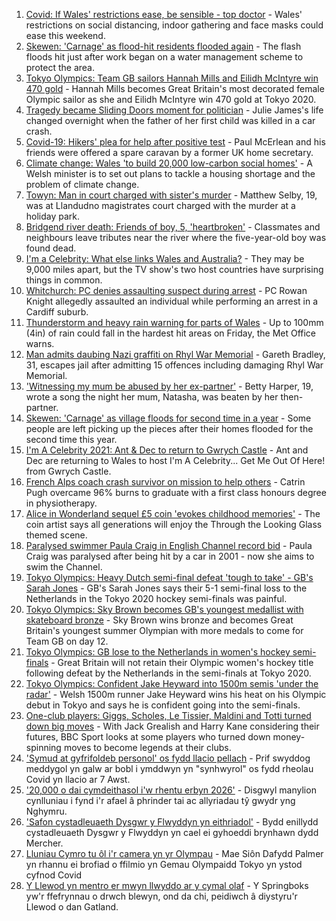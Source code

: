 1. [Covid: If Wales' restrictions ease, be sensible - top doctor](https://www.bbc.co.uk/news/uk-wales-58074305) - Wales' restrictions on social distancing, indoor gathering and face masks could ease this weekend.
2. [Skewen: 'Carnage' as flood-hit residents flooded again](https://www.bbc.co.uk/news/uk-wales-58077730) - The flash floods hit just after work began on a water management scheme to protect the area.
3. [Tokyo Olympics: Team GB sailors Hannah Mills and Eilidh McIntyre win 470 gold](https://www.bbc.co.uk/sport/olympics/58083440) - Hannah Mills becomes Great Britain's most decorated female Olympic sailor as she and Eilidh McIntyre win 470 gold at Tokyo 2020.
4. [Tragedy became Sliding Doors moment for politician](https://www.bbc.co.uk/news/uk-wales-politics-58058218) - Julie James's life changed overnight when the father of her first child was killed in a car crash.
5. [Covid-19: Hikers' plea for help after positive test](https://www.bbc.co.uk/news/uk-northern-ireland-58075183) - Paul McErlean and his friends were offered a spare caravan by a former UK home secretary.
6. [Climate change: Wales 'to build 20,000 low-carbon social homes'](https://www.bbc.co.uk/news/uk-wales-58078894) - A Welsh minister is to set out plans to tackle a housing shortage and the problem of climate change.
7. [Towyn: Man in court charged with sister's murder](https://www.bbc.co.uk/news/uk-wales-58068097) - Matthew Selby, 19, was at Llandudno magistrates court charged with the murder at a holiday park.
8. [Bridgend river death: Friends of boy, 5, 'heartbroken'](https://www.bbc.co.uk/news/uk-wales-58069625) - Classmates and neighbours leave tributes near the river where the five-year-old boy was found dead.
9. [I'm a Celebrity: What else links Wales and Australia?](https://www.bbc.co.uk/news/uk-wales-58075201) - They may be 9,000 miles apart, but the TV show's two host countries have surprising things in common.
10. [Whitchurch: PC denies assaulting suspect during arrest](https://www.bbc.co.uk/news/uk-wales-58077079) - PC Rowan Knight allegedly assaulted an individual while performing an arrest in a Cardiff suburb.
11. [Thunderstorm and heavy rain warning for parts of Wales](https://www.bbc.co.uk/news/uk-wales-58071768) - Up to 100mm (4in) of rain could fall in the hardest hit areas on Friday, the Met Office warns.
12. [Man admits daubing Nazi graffiti on Rhyl War Memorial](https://www.bbc.co.uk/news/uk-wales-58071770) - Gareth Bradley, 31, escapes jail after admitting 15 offences including damaging Rhyl War Memorial.
13. ['Witnessing my mum be abused by her ex-partner'](https://www.bbc.co.uk/news/uk-58063101) - Betty Harper, 19, wrote a song the night her mum, Natasha, was beaten by her then-partner.
14. [Skewen: 'Carnage' as village floods for second time in a year](https://www.bbc.co.uk/news/uk-wales-58080833) - Some people are left picking up the pieces after their homes flooded for the second time this year.
15. [I'm A Celebrity 2021: Ant & Dec to return to Gwrych Castle](https://www.bbc.co.uk/news/uk-wales-58071771) - Ant and Dec are returning to Wales to host I'm A Celebrity... Get Me Out Of Here! from Gwrych Castle.
16. [French Alps coach crash survivor on mission to help others](https://www.bbc.co.uk/news/uk-wales-58065023) - Catrin Pugh overcame 96% burns to graduate with a first class honours degree in physiotherapy.
17. [Alice in Wonderland sequel £5 coin 'evokes childhood memories'](https://www.bbc.co.uk/news/uk-wales-58055788) - The coin artist says all generations will enjoy the Through the Looking Glass themed scene.
18. [Paralysed swimmer Paula Craig in English Channel record bid](https://www.bbc.co.uk/news/uk-wales-58039094) - Paula Craig was paralysed after being hit by a car in 2001 - now she aims to swim the Channel.
19. [Tokyo Olympics: Heavy Dutch semi-final defeat 'tough to take' - GB's Sarah Jones](https://www.bbc.co.uk/sport/av/olympics/58084222) - GB's Sarah Jones says their 5-1 semi-final loss to the Netherlands in the Tokyo 2020 hockey semi-finals was painful.
20. [Tokyo Olympics: Sky Brown becomes GB's youngest medallist with skateboard bronze](https://www.bbc.co.uk/sport/olympics/58082545) - Sky Brown wins bronze and becomes Great Britain's youngest summer Olympian with more medals to come for Team GB on day 12.
21. [Tokyo Olympics: GB lose to the Netherlands in women's hockey semi-finals](https://www.bbc.co.uk/sport/olympics/58081905) - Great Britain will not retain their Olympic women's hockey title following defeat by the Netherlands in the semi-finals at Tokyo 2020.
22. [Tokyo Olympics: Confident Jake Heyward into 1500m semis 'under the radar'](https://www.bbc.co.uk/sport/av/olympics/58068287) - Welsh 1500m runner Jake Heyward wins his heat on his Olympic debut in Tokyo and says he is confident going into the semi-finals.
23. [One-club players: Giggs, Scholes, Le Tissier, Maldini and Totti turned down big moves](https://www.bbc.co.uk/sport/football/58071152) - With Jack Grealish and Harry Kane considering their futures, BBC Sport looks at some players who turned down money-spinning moves to become legends at their clubs.
24. ['Symud at gyfrifoldeb personol' os fydd llacio pellach](https://www.bbc.co.uk/newyddion/58078760) - Prif swyddog meddygol yn galw ar bobl i ymddwyn yn "synhwyrol" os fydd rheolau Covid yn llacio ar 7 Awst.
25. ['20,000 o dai cymdeithasol i'w rhentu erbyn 2026'](https://www.bbc.co.uk/newyddion/58078761) - Disgwyl manylion cynlluniau i fynd i'r afael â phrinder tai ac allyriadau tŷ gwydr yng Nghymru.
26. ['Safon cystadleuaeth Dysgwr y Flwyddyn yn eithriadol'](https://www.bbc.co.uk/newyddion/57985423) - Bydd enillydd cystadleuaeth Dysgwr y Flwyddyn yn cael ei gyhoeddi brynhawn dydd Mercher.
27. [Lluniau Cymro tu ôl i'r camera yn yr Olympau](https://www.bbc.co.uk/newyddion/58074325) - Mae Siôn Dafydd Palmer yn rhannu ei brofiad o ffilmio yn Gemau Olympaidd Tokyo yn ystod cyfnod Covid
28. [Y Llewod yn mentro er mwyn llwyddo ar y cymal olaf](https://www.bbc.co.uk/newyddion/58075694) - Y Springboks yw'r ffefrynnau o drwch blewyn, ond da chi, peidiwch â diystyru'r Llewod o dan Gatland.
